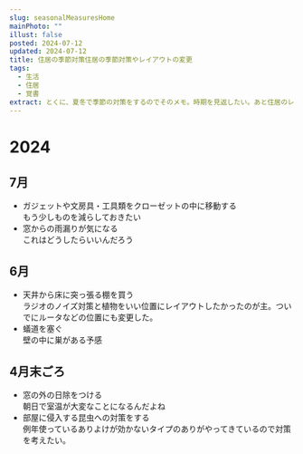 ```yaml
---
slug: seasonalMeasuresHome
mainPhoto: ""
illust: false
posted: 2024-07-12
updated: 2024-07-12
title: 住居の季節対策住居の季節対策やレイアウトの変更
tags:
  - 生活
  - 住居
  - 覚書
extract: とくに、夏冬で季節の対策をするのでそのメモ。時期を見返したい。あと住居のレイアウトを変えた記録も残しておきたい。
---
```

# 2024

## 7月

- ガジェットや文房具・工具類をクローゼットの中に移動する  
  もう少しものを減らしておきたい
- 窓からの雨漏りが気になる  
  これはどうしたらいいんだろう

## 6月

- 天井から床に突っ張る棚を買う  
  ラジオのノイズ対策と植物をいい位置にレイアウトしたかったのが主。ついでにルータなどの位置にも変更した。
- 蟻道を塞ぐ  
  壁の中に巣がある予感
## 4月末ごろ

- 窓の外の日除をつける  
  朝日で室温が大変なことになるんだよね
- 部屋に侵入する昆虫への対策をする  
  例年使っているありよけが効かないタイプのありがやってきているので対策を考えたい。
